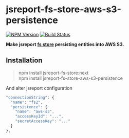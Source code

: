 # jsreport-fs-store-aws-s3-persistence
[![NPM Version](http://img.shields.io/npm/v/jsreport-fs-store-aws-s3-persistence.svg?style=flat-square)](https://npmjs.com/package/jsreport-fs-store-aws-s3-persistence)
[![Build Status](https://travis-ci.org/jsreport/jsreport-fs-store-aws-s3-persistence.png?branch=master)](https://travis-ci.org/jsreport/jsreport-fs-store-aws-s3-persistence)

**Make jsreport [fs store](https://github.com/jsreport/jsreport-fs-store) persisting entities into AWS S3.**


## Installation

> npm install jsreport-fs-store:next    
> npm install jsreport-fs-store-aws-s3-persistence

And alter jsreport configuration 
```js
"connectionString": { 
  "name": "fs2",
  "persistence": {
    "name": "aws-s3",
    "accessKeyId": "...",
    "secretAccessKey": "..."
  }
},	
```